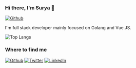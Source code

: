 ### Hi there, I'm Surya 👋  
[![Github](https://img.shields.io/github/followers/dewanggasurya?label=Follow&style=social)](https://github.com/dewanggasurya)

I'm full stack developer mainly focused on Golang and Vue.JS.  

![Top Langs](https://github-readme-stats.vercel.app/api/top-langs/?username=dewanggasurya&hide=html&layout=compact&theme=dark)  
 
### Where to find me
<p>
    <a href="https://github.com/dewanggasurya" target="_blank"
        ><img
            alt="Github"
            src="https://img.shields.io/badge/GitHub-%2312100E.svg?&style=flat&logo=Github&logoColor=white"
    /></a>
    <a href="https://twitter.com/dewanggasurya" target="_blank"
        ><img
            alt="Twitter"
            src="https://img.shields.io/badge/twitter-%231DA1F2.svg?&style=flat&logo=twitter&logoColor=white"
    /></a>
    <a href="https://www.linkedin.com/in/dewanggasurya" target="_blank"
        ><img
            alt="LinkedIn"
            src="https://img.shields.io/badge/linkedin-%230077B5.svg?&style=flat&logo=linkedin&logoColor=white"
    /></a>    
</p>


<!--
**dewanggasurya/dewanggasurya** is a ✨ _special_ ✨ repository because its `README.md` (this file) appears on your GitHub profile.

Here are some ideas to get you started:

- 🔭 I’m currently working on ...
- 🌱 I’m currently learning ...
- 👯 I’m looking to collaborate on ...
- 🤔 I’m looking for help with ...
- 💬 Ask me about ...
- 📫 How to reach me: ...
- 😄 Pronouns: ...
- ⚡ Fun fact: ...
-->
